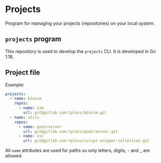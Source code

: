 # Projects
Program for managing your projects (repositories) on your local system.

## `projects` program
This repository is used to develop the `projects` CLI.
It is developed in Go 1.18.

## Project file
Example:
```yaml
projects:
  - name: biosim
    repos:
      - name: sim
        url: git@gitlab.com:tploss/biosim.git
  - name: utils
    repos:
      - name: godirserver
        url: git@gitlab.com:tploss/godirserver.git
      - name: ssc
        url: git@gitlab.com:tploss/script-snippet-collection.git
```
All `name` attributes are used for paths so only letters, digits, - and _ are allowed.
